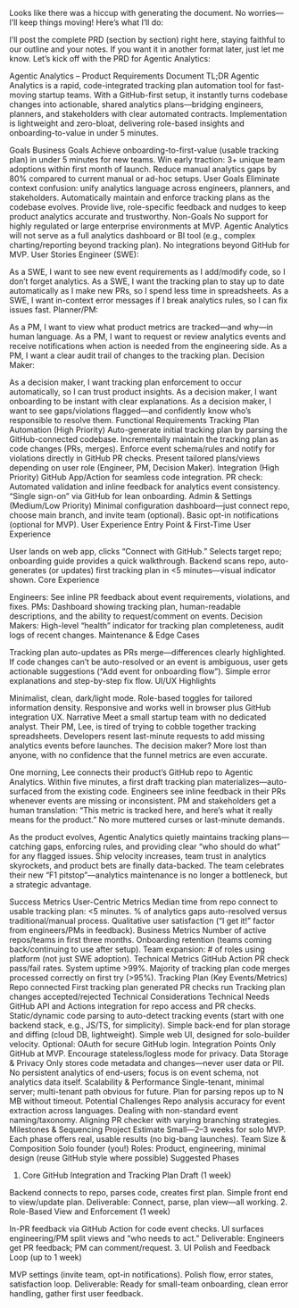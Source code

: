 Looks like there was a hiccup with generating the document. No worries—I’ll keep things moving! Here’s what I’ll do:

I’ll post the complete PRD (section by section) right here, staying faithful to our outline and your notes.
If you want it in another format later, just let me know.
Let’s kick off with the PRD for Agentic Analytics:

Agentic Analytics – Product Requirements Document
TL;DR
Agentic Analytics is a rapid, code-integrated tracking plan automation tool for fast-moving startup teams. With a GitHub-first setup, it instantly turns codebase changes into actionable, shared analytics plans—bridging engineers, planners, and stakeholders with clear automated contracts. Implementation is lightweight and zero-bloat, delivering role-based insights and onboarding-to-value in under 5 minutes.

Goals
Business Goals
Achieve onboarding-to-first-value (usable tracking plan) in under 5 minutes for new teams.
Win early traction: 3+ unique team adoptions within first month of launch.
Reduce manual analytics gaps by 80% compared to current manual or ad-hoc setups.
User Goals
Eliminate context confusion: unify analytics language across engineers, planners, and stakeholders.
Automatically maintain and enforce tracking plans as the codebase evolves.
Provide live, role-specific feedback and nudges to keep product analytics accurate and trustworthy.
Non-Goals
No support for highly regulated or large enterprise environments at MVP.
Agentic Analytics will not serve as a full analytics dashboard or BI tool (e.g., complex charting/reporting beyond tracking plan).
No integrations beyond GitHub for MVP.
User Stories
Engineer (SWE):

As a SWE, I want to see new event requirements as I add/modify code, so I don’t forget analytics.
As a SWE, I want the tracking plan to stay up to date automatically as I make new PRs, so I spend less time in spreadsheets.
As a SWE, I want in-context error messages if I break analytics rules, so I can fix issues fast.
Planner/PM:

As a PM, I want to view what product metrics are tracked—and why—in human language.
As a PM, I want to request or review analytics events and receive notifications when action is needed from the engineering side.
As a PM, I want a clear audit trail of changes to the tracking plan.
Decision Maker:

As a decision maker, I want tracking plan enforcement to occur automatically, so I can trust product insights.
As a decision maker, I want onboarding to be instant with clear explanations.
As a decision maker, I want to see gaps/violations flagged—and confidently know who’s responsible to resolve them.
Functional Requirements
Tracking Plan Automation (High Priority)
Auto-generate initial tracking plan by parsing the GitHub-connected codebase.
Incrementally maintain the tracking plan as code changes (PRs, merges).
Enforce event schema/rules and notify for violations directly in GitHub PR checks.
Present tailored plans/views depending on user role (Engineer, PM, Decision Maker).
Integration (High Priority)
GitHub App/Action for seamless code integration.
PR check: Automated validation and inline feedback for analytics event consistency.
“Single sign-on” via GitHub for lean onboarding.
Admin & Settings (Medium/Low Priority)
Minimal configuration dashboard—just connect repo, choose main branch, and invite team (optional).
Basic opt-in notifications (optional for MVP).
User Experience
Entry Point & First-Time User Experience

User lands on web app, clicks “Connect with GitHub.”
Selects target repo; onboarding guide provides a quick walkthrough.
Backend scans repo, auto-generates (or updates) first tracking plan in <5 minutes—visual indicator shown.
Core Experience

Engineers: See inline PR feedback about event requirements, violations, and fixes.
PMs: Dashboard showing tracking plan, human-readable descriptions, and the ability to request/comment on events.
Decision Makers: High-level “health” indicator for tracking plan completeness, audit logs of recent changes.
Maintenance & Edge Cases

Tracking plan auto-updates as PRs merge—differences clearly highlighted.
If code changes can’t be auto-resolved or an event is ambiguous, user gets actionable suggestions (“Add event for onboarding flow”).
Simple error explanations and step-by-step fix flow.
UI/UX Highlights

Minimalist, clean, dark/light mode.
Role-based toggles for tailored information density.
Responsive and works well in browser plus GitHub integration UX.
Narrative
Meet a small startup team with no dedicated analyst. Their PM, Lee, is tired of trying to cobble together tracking spreadsheets. Developers resent last-minute requests to add missing analytics events before launches. The decision maker? More lost than anyone, with no confidence that the funnel metrics are even accurate.

One morning, Lee connects their product’s GitHub repo to Agentic Analytics. Within five minutes, a first draft tracking plan materializes—auto-surfaced from the existing code. Engineers see inline feedback in their PRs whenever events are missing or inconsistent. PM and stakeholders get a human translation: “This metric is tracked here, and here’s what it really means for the product.” No more muttered curses or last-minute demands.

As the product evolves, Agentic Analytics quietly maintains tracking plans—catching gaps, enforcing rules, and providing clear “who should do what” for any flagged issues. Ship velocity increases, team trust in analytics skyrockets, and product bets are finally data-backed. The team celebrates their new “F1 pitstop”—analytics maintenance is no longer a bottleneck, but a strategic advantage.

Success Metrics
User-Centric Metrics
Median time from repo connect to usable tracking plan: <5 minutes.
% of analytics gaps auto-resolved versus traditional/manual process.
Qualitative user satisfaction (“I get it!” factor from engineers/PMs in feedback).
Business Metrics
Number of active repos/teams in first three months.
Onboarding retention (teams coming back/continuing to use after setup).
Team expansion: # of roles using platform (not just SWE adoption).
Technical Metrics
GitHub Action PR check pass/fail rates.
System uptime >99%.
Majority of tracking plan code merges processed correctly on first try (>95%).
Tracking Plan (Key Events/Metrics)
Repo connected
First tracking plan generated
PR checks run
Tracking plan changes accepted/rejected
Technical Considerations
Technical Needs
GitHub API and Actions integration for repo access and PR checks.
Static/dynamic code parsing to auto-detect tracking events (start with one backend stack, e.g., JS/TS, for simplicity).
Simple back-end for plan storage and diffing (cloud DB, lightweight).
Simple web UI, designed for solo-builder velocity.
Optional: OAuth for secure GitHub login.
Integration Points
Only GitHub at MVP.
Encourage stateless/logless mode for privacy.
Data Storage & Privacy
Only stores code metadata and changes—never user data or PII.
No persistent analytics of end-users; focus is on event schema, not analytics data itself.
Scalability & Performance
Single-tenant, minimal server; multi-tenant path obvious for future.
Plan for parsing repos up to N MB without timeout.
Potential Challenges
Repo analysis accuracy for event extraction across languages.
Dealing with non-standard event naming/taxonomy.
Aligning PR checker with varying branching strategies.
Milestones & Sequencing
Project Estimate
Small—2–3 weeks for solo MVP.
Each phase offers real, usable results (no big-bang launches).
Team Size & Composition
Solo founder (you!)
Roles: Product, engineering, minimal design (reuse GitHub style where possible)
Suggested Phases
1. Core GitHub Integration and Tracking Plan Draft (1 week)

Backend connects to repo, parses code, creates first plan.
Simple front end to view/update plan.
Deliverable: Connect, parse, plan view—all working.
2. Role-Based View and Enforcement (1 week)

In-PR feedback via GitHub Action for code event checks.
UI surfaces engineering/PM split views and “who needs to act.”
Deliverable: Engineers get PR feedback; PM can comment/request.
3. UI Polish and Feedback Loop (up to 1 week)

MVP settings (invite team, opt-in notifications).
Polish flow, error states, satisfaction loop.
Deliverable: Ready for small-team onboarding, clean error handling, gather first user feedback.